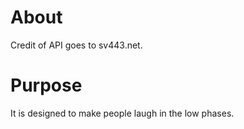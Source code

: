 # About
Credit of API goes to sv443.net.

# Purpose

It is designed to make people laugh in the low phases.
